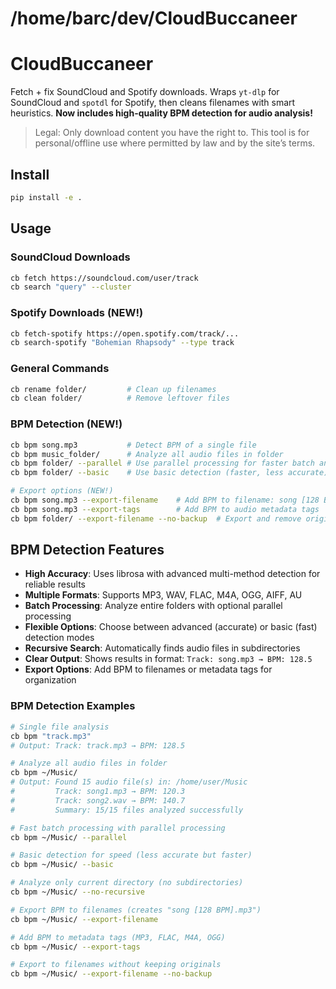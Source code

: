 # /home/barc/dev/CloudBuccaneer
# CloudBuccaneer

Fetch + fix SoundCloud and Spotify downloads. Wraps `yt-dlp` for SoundCloud and `spotdl` for Spotify, then cleans filenames with smart heuristics. **Now includes high-quality BPM detection for audio analysis!**

> Legal: Only download content you have the right to. This tool is for personal/offline use where permitted by law and by the site’s terms.

## Install
```bash
pip install -e .
```

## Usage 

### SoundCloud Downloads
```bash
cb fetch https://soundcloud.com/user/track
cb search "query" --cluster
```

### Spotify Downloads (NEW!)
```bash
cb fetch-spotify https://open.spotify.com/track/...
cb search-spotify "Bohemian Rhapsody" --type track
```

### General Commands
```bash
cb rename folder/         # Clean up filenames
cb clean folder/          # Remove leftover files
```

### BPM Detection (NEW!)
```bash
cb bpm song.mp3           # Detect BPM of a single file
cb bpm music_folder/      # Analyze all audio files in folder
cb bpm folder/ --parallel # Use parallel processing for faster batch analysis
cb bpm folder/ --basic    # Use basic detection (faster, less accurate)

# Export options (NEW!)
cb bpm song.mp3 --export-filename    # Add BPM to filename: song [128 BPM].mp3
cb bpm song.mp3 --export-tags        # Add BPM to audio metadata tags  
cb bpm folder/ --export-filename --no-backup  # Export and remove originals
```

## BPM Detection Features

- **High Accuracy**: Uses librosa with advanced multi-method detection for reliable results
- **Multiple Formats**: Supports MP3, WAV, FLAC, M4A, OGG, AIFF, AU
- **Batch Processing**: Analyze entire folders with optional parallel processing  
- **Flexible Options**: Choose between advanced (accurate) or basic (fast) detection modes
- **Recursive Search**: Automatically finds audio files in subdirectories
- **Clear Output**: Shows results in format: `Track: song.mp3 → BPM: 128.5`
- **Export Options**: Add BPM to filenames or metadata tags for organization

### BPM Detection Examples
```bash
# Single file analysis
cb bpm "track.mp3"
# Output: Track: track.mp3 → BPM: 128.5

# Analyze all audio files in folder
cb bpm ~/Music/
# Output: Found 15 audio file(s) in: /home/user/Music
#         Track: song1.mp3 → BPM: 120.3
#         Track: song2.wav → BPM: 140.7
#         Summary: 15/15 files analyzed successfully

# Fast batch processing with parallel processing
cb bpm ~/Music/ --parallel

# Basic detection for speed (less accurate but faster)
cb bpm ~/Music/ --basic

# Analyze only current directory (no subdirectories)
cb bpm ~/Music/ --no-recursive

# Export BPM to filenames (creates "song [128 BPM].mp3")
cb bpm ~/Music/ --export-filename

# Add BPM to metadata tags (MP3, FLAC, M4A, OGG)
cb bpm ~/Music/ --export-tags

# Export to filenames without keeping originals
cb bpm ~/Music/ --export-filename --no-backup
```